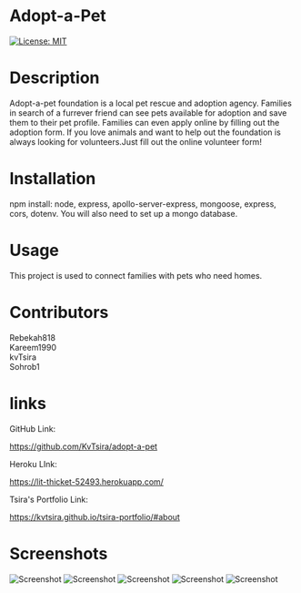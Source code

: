# Adopt-a-Pet
[![License: MIT](https://img.shields.io/badge/License-MIT-yellow.svg)](https://opensource.org/licenses/MIT)
# Description
Adopt-a-pet foundation is a local pet rescue and adoption agency. Families in search of a furrever friend can see pets available for adoption and save them to their pet profile. Families can even apply online by filling out the adoption form. If you love animals and want to help out the foundation is always looking for volunteers.Just fill out the online volunteer form! 
# Installation
npm install: node, express, apollo-server-express, mongoose, express, cors, dotenv. You will also need to set up a mongo database.
# Usage
This project is used to connect families with pets who need homes.
# Contributors 
Rebekah818
<br> 
Kareem1990
<br> 
kvTsira
<br>
Sohrob1
# links
GitHub Link:

https://github.com/KvTsira/adopt-a-pet

Heroku LInk:

https://lit-thicket-52493.herokuapp.com/

Tsira's Portfolio Link:

https://kvtsira.github.io/tsira-portfolio/#about



# Screenshots
![Screenshot](./client/public/screenshot1.PNG)
![Screenshot](./client/public/screenshot2.PNG)
![Screenshot](./client/public/screenshot3.PNG)
![Screenshot](./client/public/adoptformscreenshot.PNG)
![Screenshot](./client/public/volunteerformscreenshot.PNG)

